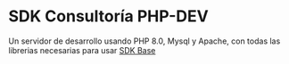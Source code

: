 SDK Consultoría PHP-DEV
====


Un servidor de desarrollo usando PHP 8.0, Mysql y Apache, con todas las librerias necesarias para usar [SDK Base](https://github.com/sdkconsultoria/base)

